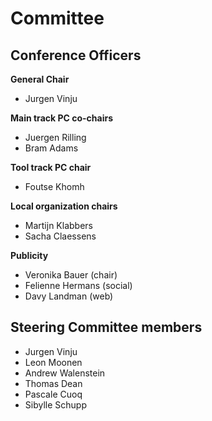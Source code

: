# Committee

## Conference Officers

**General Chair**

- Jurgen Vinju

**Main track PC co-chairs** 

- Juergen Rilling 
- Bram Adams

**Tool track PC chair** 

- Foutse Khomh

**Local organization chairs** 

- Martijn Klabbers 
- Sacha Claessens

**Publicity** 

- Veronika Bauer (chair)
- Felienne Hermans (social) 
- Davy Landman (web)

## Steering Committee members

- Jurgen Vinju
- Leon Moonen
- Andrew Walenstein
- Thomas Dean
- Pascale Cuoq
- Sibylle Schupp

